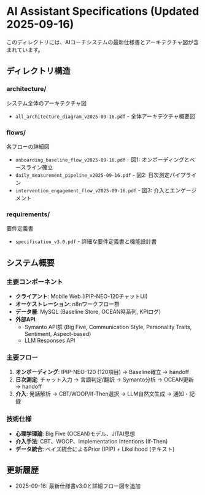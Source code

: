 # AI Assistant Specifications (Updated 2025-09-16)

このディレクトリには、AIコーチシステムの最新仕様書とアーキテクチャ図が含まれています。

## ディレクトリ構造

### architecture/
システム全体のアーキテクチャ図
- `all_architecture_diagram_v2025-09-16.pdf` - 全体アーキテクチャ概要図

### flows/
各フローの詳細図
- `onboarding_baseline_flow_v2025-09-16.pdf` - 図1: オンボーディングとベースライン確立
- `daily_measurement_pipeline_v2025-09-16.pdf` - 図2: 日次測定パイプライン
- `intervention_engagement_flow_v2025-09-16.pdf` - 図3: 介入とエンゲージメント

### requirements/
要件定義書
- `specification_v3.0.pdf` - 詳細な要件定義書と機能設計書

## システム概要

### 主要コンポーネント
- **クライアント**: Mobile Web (IPIP-NEO-120チャットUI)
- **オーケストレーション**: n8nワークフロー群
- **データ層**: MySQL (Baseline Store, OCEAN時系列, KPIログ)
- **外部API**:
  - Symanto API群 (Big Five, Communication Style, Personality Traits, Sentiment, Aspect-based)
  - LLM Responses API

### 主要フロー
1. **オンボーディング**: IPIP-NEO-120 (120項目) → Baseline確立 → handoff
2. **日次測定**: チャット入力 → 言語判定/翻訳 → Symanto分析 → OCEAN更新 → handoff
3. **介入**: 発話解析 → CBT/WOOP/If-Then選択 → LLM自然文生成 → 通知・記録

### 技術仕様
- **心理学理論**: Big Five (OCEAN)モデル、JITAI思想
- **介入手法**: CBT、WOOP、Implementation Intentions (If-Then)
- **データ統合**: ベイズ統合によるPrior (IPIP) + Likelihood (テキスト)

## 更新履歴
- 2025-09-16: 最新仕様書v3.0と詳細フロー図を追加
